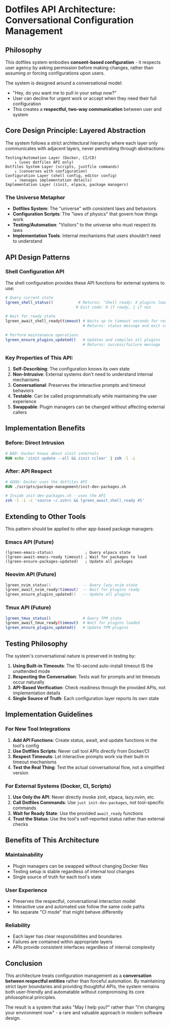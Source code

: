 # Dotfiles API Architecture: Conversational Configuration Management

## Philosophy

This dotfiles system embodies **consent-based configuration** - it respects user agency by asking permission before making changes, rather than assuming or forcing configurations upon users.

The system is designed around a conversational model:
- "Hey, do you want me to pull in your setup now?" 
- User can decline for urgent work or accept when they need their full configuration
- This creates a **respectful, two-way communication** between user and system

## Core Design Principle: Layered Abstraction

The system follows a strict architectural hierarchy where each layer only communicates with adjacent layers, never penetrating through abstractions:

```
Testing/Automation Layer (Docker, CI/CD)
    ↓ (uses dotfiles API only)
Dotfiles System Layer (scripts, justfile commands) 
    ↓ (converses with configuration)
Configuration Layer (shell config, editor config)
    ↓ (manages implementation details)
Implementation Layer (zinit, elpaca, package managers)
```

### The Universe Metaphor

- **Dotfiles System**: The "universe" with consistent laws and behaviors
- **Configuration Scripts**: The "laws of physics" that govern how things work
- **Testing/Automation**: "Visitors" to the universe who must respect its laws
- **Implementation Tools**: Internal mechanisms that users shouldn't need to understand

## API Design Patterns

### Shell Configuration API

The shell configuration provides these API functions for external systems to use:

```zsh
# Query current state
lgreen_shell_status()           # Returns: "Shell ready: X plugins loaded"
                               # Exit code: 0 if ready, 1 if not

# Wait for ready state  
lgreen_await_shell_ready(timeout) # Waits up to timeout seconds for readiness
                                  # Returns: status message and exit code

# Perform maintenance operations
lgreen_ensure_plugins_updated()   # Updates and compiles all plugins
                                  # Returns: success/failure message
```

### Key Properties of This API:

1. **Self-Describing**: The configuration knows its own state
2. **Non-Intrusive**: External systems don't need to understand internal mechanisms  
3. **Conversational**: Preserves the interactive prompts and timeout behaviors
4. **Testable**: Can be called programmatically while maintaining the user experience
5. **Swappable**: Plugin managers can be changed without affecting external callers

## Implementation Benefits

### Before: Direct Intrusion
```dockerfile
# BAD: Docker knows about zinit internals
RUN echo 'zinit update --all && zinit cclear' | zsh -l -i
```

### After: API Respect
```dockerfile  
# GOOD: Docker uses the dotfiles API
RUN ./scripts/package-management/init-dev-packages.sh
```

```bash
# Inside init-dev-packages.sh - uses the API
zsh -l -i -c 'source ~/.zshrc && lgreen_await_shell_ready 45'
```

## Extending to Other Tools

This pattern should be applied to other app-based package managers:

### Emacs API (Future)
```elisp
(lgreen-emacs-status)              ; Query elpaca state
(lgreen-await-emacs-ready timeout) ; Wait for packages to load
(lgreen-ensure-packages-updated)   ; Update all packages
```

### Neovim API (Future)  
```lua
lgreen_nvim_status()              -- Query lazy.nvim state
lgreen_await_nvim_ready(timeout)  -- Wait for plugins ready
lgreen_ensure_plugins_updated()   -- Update all plugins
```

### Tmux API (Future)
```bash
lgreen_tmux_status()              # Query TPM state
lgreen_await_tmux_ready(timeout)  # Wait for plugins loaded
lgreen_ensure_plugins_updated()   # Update TPM plugins
```

## Testing Philosophy

The system's conversational nature is preserved in testing by:

1. **Using Built-in Timeouts**: The 10-second auto-install timeout IS the unattended mode
2. **Respecting the Conversation**: Tests wait for prompts and let timeouts occur naturally  
3. **API-Based Verification**: Check readiness through the provided APIs, not implementation details
4. **Single Source of Truth**: Each configuration layer reports its own state

## Implementation Guidelines

### For New Tool Integrations

1. **Add API Functions**: Create status, await, and update functions in the tool's config
2. **Use Dotfiles Scripts**: Never call tool APIs directly from Docker/CI  
3. **Respect Timeouts**: Let interactive prompts work via their built-in timeout mechanisms
4. **Test the Real Thing**: Test the actual conversational flow, not a simplified version

### For External Systems (Docker, CI, Scripts)

1. **Use Only the API**: Never directly invoke zinit, elpaca, lazy.nvim, etc.
2. **Call Dotfiles Commands**: Use `just init-dev-packages`, not tool-specific commands
3. **Wait for Ready State**: Use the provided `await_ready` functions
4. **Trust the Status**: Use the tool's self-reported status rather than external checks

## Benefits of This Architecture

### Maintainability
- Plugin managers can be swapped without changing Docker files
- Testing setup is stable regardless of internal tool changes
- Single source of truth for each tool's state

### User Experience  
- Preserves the respectful, conversational interaction model
- Interactive use and automated use follow the same code paths
- No separate "CI mode" that might behave differently

### Reliability
- Each layer has clear responsibilities and boundaries
- Failures are contained within appropriate layers
- APIs provide consistent interfaces regardless of internal complexity

## Conclusion

This architecture treats configuration management as a **conversation between respectful entities** rather than forceful automation. By maintaining strict layer boundaries and providing thoughtful APIs, the system remains both user-friendly and automatable without compromising its core philosophical principles.

The result is a system that asks "May I help you?" rather than "I'm changing your environment now" - a rare and valuable approach in modern software design.